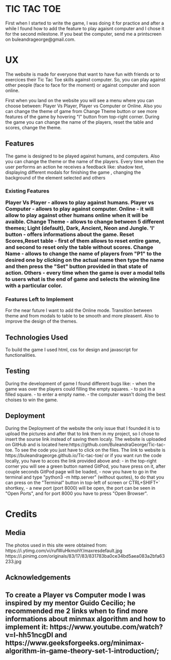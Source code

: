 <h1>TIC TAC TOE</h1>
<p>First when I started to write the game, I was doing it for practice and after a while I found how to add the feature to play
agaisnt computer and I chose it for the second milestone.
If you beat the computer, send me a printscreen on buleandrageorge@gmail.com.
</p>

<h1>UX</h1>
<p>The website is made for everyone that want to have fun with friends or to exercices their Tic Tac Toe skills against computer.
So, you can play against other people (face to face for the moment) or against computer and soon online.

First when you land on the website you will see a menu where you can choose between: Player Vs Player, Player vs Computer or Online.
Also you can change the theme of game from Change Theme button or see more features of the game by hovering "I" button from top-right corner.
During the game you can change the name of the players, reset the table and scores, change the theme.</p>
<h2>Features</h2>
 The game is designed to be played against humans, and computers. Also you can change the theme or the name of the players.
 Every time when the user performs an action he receives a feedback like: shadow text, displaying different modals for finishing the game , changing the background of the element selected and others
<h3>Existing Features
<p>
Player Vs Player - allows to play against humans.
Player vs Computer - allows to play against computer.
Online - it will allow to play against other humans online when it will be avaible.
Change Theme - allows to change between 5 different themes; Light (default), Dark, Ancient, Neon and Jungle.
'I' button - offers informations about the game.
Reset Scores,Reset table - first of them allows to reset entire game, and second to reset only the table without scores.
Change Name - allows to change the name of players from "P1" to the desired one by clicking on the actual name then type the name and then press the "Set" button provided in that state of action.
Others - every time when the game is over a modal tells to users what is the end of game and selects the winning line with a particular color.
</p>

<h3>Features Left to Implement </h3>
<p>For the near future I want to add the Online mode.
   Transition between theme and from modals to table to be smooth and more pleasent.
   Also to improve the design of the themes.
</p>
<h2>Technologies Used</h2>

To build the game I used html, css for design and javascript for functionalities.

<h2>Testing</h2>
 <p>During the development of game I found different bugs like:
 - when the game was over the players could filling the empty squares.
 - to put in a filled square.
 - to enter a empty name.
 - the computer wasn't doing the best choises to win the game.
</p>
<h2>Deployment</h2>
<p> During the Deployment of the website the only issue that I founded it is to upload the pictures and after that to link them
    in my project, so I chose to insert the sourse link instead of saving them localy.
    The website is uploaded on GitHub and is located here:https://github.com/BuleandraGeorge/Tic-tac-toe. To see the code you just have to click on the files.
 The link to website is https://buleandrageorge.github.io/Tic-tac-toe/ or if you want run the code locally, you have to acces the link provided above and:
- in the top-right corner you will see a green button named GitPod, you have press on it, after couple seconds GitPod page will be loaded,
- now you have to go in the terminal and type "python3 -m http.server" (without quotes), to do that you can press on the "Terminal" button in top-left of screen or CTRL+SHIFT+` shortkey,
- a new port (port 8000) will be open, the port can be seen in "Open Ports", and for port 8000 you have to press "Open Browser".
</p>

<h1>Credits</h1>

<h2>Media</h2>
<p>The photos used in this site were obtained from:
https://i.ytimg.com/vi/rufWuHkmohY/maxresdefault.jpg
https://i.pinimg.com/originals/83/17/83/831783ba0ce34bd5aea083a2bfa63233.jpg</p>
<h2>Acknowledgements<h2>
<p>To create a Player vs Computer mode I was inspired by my mentor Guido Cecilio; he recommended me 2 links when to find more
informations about minmax algorithm and how to implement it: https://www.youtube.com/watch?v=l-hh51ncgDI and https://www.geeksforgeeks.org/minimax-algorithm-in-game-theory-set-1-introduction/;
</p>
